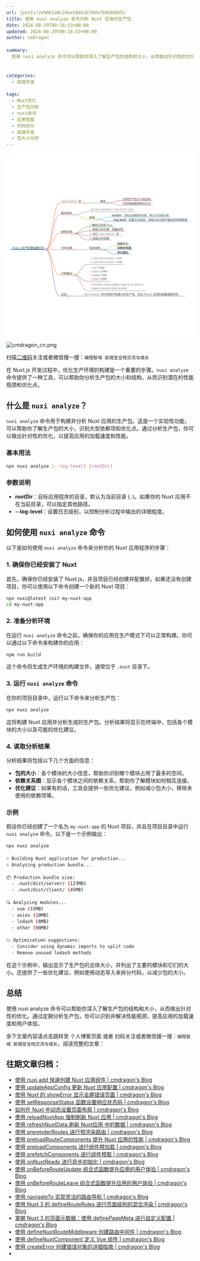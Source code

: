 ```yaml
---
url: /posts/2e9061a0c24ee58d41b70de7b45040d5/
title: 使用 nuxi analyze 命令分析 Nuxt 应用的生产包
date: 2024-08-29T00:18:53+08:00
updated: 2024-08-29T00:18:53+08:00
author: cmdragon

summary:
  使用 nuxi analyze 命令可以帮助你深入了解生产包的结构和大小，从而做出针对性的优化。通过定期分析生产包，你可以识别并解决性能瓶颈，提高应用的加载速度和用户体验。


categories:
  - 前端开发

tags:
  - Nuxt优化
  - 生产包分析
  - nuxi命令
  - 应用性能
  - 代码优化
  - 前端开发
  - 包大小分析
---
```


<img src="/images/2024_08_29 13_39_30.png" title="2024_08_29 13_39_30.png" alt="2024_08_29 13_39_30.png"/>

<img src="https://api2.cmdragon.cn/upload/cmder/20250304_012821924.jpg" title="cmdragon_cn.png" alt="cmdragon_cn.png"/>


扫描[二维码](https://api2.cmdragon.cn/upload/cmder/20250304_012821924.jpg)关注或者微信搜一搜：`编程智域 前端至全栈交流与成长`

在 Nuxt.js 开发过程中，优化生产环境的构建是一个重要的步骤。`nuxi analyze` 命令提供了一种工具，可以帮助你分析生产包的大小和结构，从而识别潜在的性能瓶颈和优化点。

## 什么是 `nuxi analyze`？

`nuxi analyze` 命令用于构建并分析 Nuxt 应用的生产包。这是一个实验性功能，可以帮助你了解生产包的大小，识别大型依赖项和优化点。通过分析生产包，你可以做出针对性的优化，以提高应用的加载速度和性能。

### 基本用法

```bash
npx nuxi analyze [--log-level] [rootDir]
```

### 参数说明

- **rootDir**：目标应用程序的目录，默认为当前目录 (`.`)。如果你的 Nuxt 应用不在当前目录，可以指定其他路径。
- **--log-level**：设置日志级别，以控制分析过程中输出的详细程度。

## 如何使用 `nuxi analyze` 命令

以下是如何使用 `nuxi analyze` 命令来分析你的 Nuxt 应用程序的步骤：

### 1. 确保你已经安装了 Nuxt

首先，确保你已经安装了 Nuxt.js，并且项目已经创建并配置好。如果还没有创建项目，你可以使用以下命令创建一个新的 Nuxt 项目：

```bash
npx nuxi@latest init my-nuxt-app
cd my-nuxt-app
```

### 2. 准备分析环境

在运行 `nuxi analyze` 命令之前，确保你的应用在生产模式下可以正常构建。你可以通过以下命令来构建你的应用：

```bash
npm run build
```

这个命令将生成生产环境的构建文件，通常位于 `.nuxt` 目录下。

### 3. 运行 `nuxi analyze` 命令

在你的项目目录中，运行以下命令来分析生产包：

```bash
npx nuxi analyze
```

这将构建 Nuxt 应用并分析生成的生产包。分析结果将显示在终端中，包括各个模块的大小以及可能的优化建议。

### 4. 读取分析结果

分析结果将包括以下几个方面的信息：

- **包的大小**：各个模块的大小信息，帮助你识别哪个模块占用了最多的空间。
- **依赖关系图**：显示各个模块之间的依赖关系，帮助你了解模块如何相互连接。
- **优化建议**：如果有的话，工具会提供一些优化建议，例如减小包大小、移除未使用的依赖项等。

### 示例

假设你已经创建了一个名为 `my-nuxt-app` 的 Nuxt 项目，并且在项目目录中运行 `nuxi analyze` 命令。以下是一个示例输出：

```bash
npx nuxi analyze

> Building Nuxt application for production...
> Analyzing production bundle...

📦 Production bundle size:
  - .nuxt/dist/server/ (123MB)
  - .nuxt/dist/client/ (45MB)

🔍 Analyzing modules...
  - vue (15MB)
  - axios (10MB)
  - lodash (8MB)
  - other (90MB)

📉 Optimization suggestions:
  - Consider using dynamic imports to split code
  - Remove unused lodash methods
```

在这个示例中，输出显示了生产包的总体大小，并列出了主要的模块和它们的大小。还提供了一些优化建议，例如使用动态导入来拆分代码，以减少包的大小。

## 总结

使用 nuxi analyze 命令可以帮助你深入了解生产包的结构和大小，从而做出针对性的优化。通过定期分析生产包，你可以识别并解决性能瓶颈，提高应用的加载速度和用户体验。

余下文章内容请点击跳转至 个人博客页面 或者 扫码关注或者微信搜一搜：`编程智域 前端至全栈交流与成长`，阅读完整的文章：

## 往期文章归档：

- [使用 nuxi add 快速创建 Nuxt 应用组件 | cmdragon's Blog](https://blog.cmdragon.cn/posts/917849288e8e1cc200cdd37a60e48387/)
- [使用 updateAppConfig 更新 Nuxt 应用配置 | cmdragon's Blog](https://blog.cmdragon.cn/posts/870198cdff2bbd91a5af2182da7662a8/)
- [使用 Nuxt 的 showError 显示全屏错误页面 | cmdragon's Blog](https://blog.cmdragon.cn/posts/54debfbfcb8e75989b8e0efe82573a86/)
- [使用 setResponseStatus 函数设置响应状态码 | cmdragon's Blog](https://blog.cmdragon.cn/posts/302e9ee7406d6304cf38978e07b4480c/)
- [如何在 Nuxt 中动态设置页面布局 | cmdragon's Blog](https://blog.cmdragon.cn/posts/4c7fb169913298de59cbe19fcbaac8d3/)
- [使用 reloadNuxtApp 强制刷新 Nuxt 应用 | cmdragon's Blog](https://blog.cmdragon.cn/posts/f47b024ff8b1e13c71741951067ae579/)
- [使用 refreshNuxtData 刷新 Nuxt应用 中的数据 | cmdragon's Blog](https://blog.cmdragon.cn/posts/1d66580f8a7e8510b9f9af6272aecc2e/)
- [使用 prerenderRoutes 进行预渲染路由 | cmdragon's Blog](https://blog.cmdragon.cn/posts/87586efe60054fbbb53f151d9025f356/)
- [使用 preloadRouteComponents 提升 Nuxt 应用的性能 | cmdragon's Blog](https://blog.cmdragon.cn/posts/476d81c3a7972e5b8d84db523437836c/)
- [使用 preloadComponents 进行组件预加载 | cmdragon's Blog](https://blog.cmdragon.cn/posts/b54b94bb4434e506c17b07f68a13bf94/)
- [使用 prefetchComponents 进行组件预取 | cmdragon's Blog](https://blog.cmdragon.cn/posts/a87f935f1fba15457925fce9d47af8f4/)
- [使用 onNuxtReady 进行异步初始化 | cmdragon's Blog](https://blog.cmdragon.cn/posts/838b6733c038fcb291025b2c777b3e8b/)
- [使用 onBeforeRouteUpdate 组合式函数提升应用的用户体验 | cmdragon's Blog](https://blog.cmdragon.cn/posts/d400882a80839b72cf628a6de608f0e8/)
- [使用 onBeforeRouteLeave 组合式函数提升应用的用户体验 | cmdragon's Blog](https://blog.cmdragon.cn/posts/ec76c32456eed5c68935b916beb053c2/)
- [使用 navigateTo 实现灵活的路由导航 | cmdragon's Blog](https://blog.cmdragon.cn/posts/f68163dee0a38a46b874f4885c661f48/)
- [使用 Nuxt 3 的 defineRouteRules 进行页面级别的混合渲染 | cmdragon's Blog](https://blog.cmdragon.cn/posts/a067b4aecdd04032860d7102ebcef604/)
- [掌握 Nuxt 3 的页面元数据：使用 definePageMeta 进行自定义配置 | cmdragon's Blog](https://blog.cmdragon.cn/posts/e0ecc27dccf7a9a8d8bf9a2d4fd3f00b/)
- [使用 defineNuxtRouteMiddleware 创建路由中间件 | cmdragon's Blog](https://blog.cmdragon.cn/posts/9820edb9b255785446531ea7b1ac2269/)
- [使用 defineNuxtComponent`定义 Vue 组件 | cmdragon's Blog](https://blog.cmdragon.cn/posts/8e9977db3a733bc649877087c3b87e91/)
- [使用 createError 创建错误对象的详细指南 | cmdragon's Blog](https://blog.cmdragon.cn/posts/58c4afd983d5e7a26462c4830ef807b5/)
-

